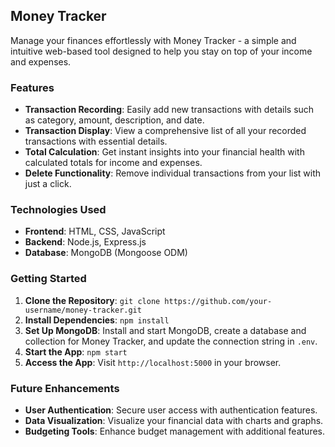 ## Money Tracker

Manage your finances effortlessly with Money Tracker - a simple and intuitive web-based tool designed to help you stay on top of your income and expenses.

### Features

- **Transaction Recording**: Easily add new transactions with details such as category, amount, description, and date.
- **Transaction Display**: View a comprehensive list of all your recorded transactions with essential details.
- **Total Calculation**: Get instant insights into your financial health with calculated totals for income and expenses.
- **Delete Functionality**: Remove individual transactions from your list with just a click.

### Technologies Used

- **Frontend**: HTML, CSS, JavaScript
- **Backend**: Node.js, Express.js
- **Database**: MongoDB (Mongoose ODM)

### Getting Started

1. **Clone the Repository**: `git clone https://github.com/your-username/money-tracker.git`
2. **Install Dependencies**: `npm install`
3. **Set Up MongoDB**: Install and start MongoDB, create a database and collection for Money Tracker, and update the connection string in `.env`.
4. **Start the App**: `npm start`
5. **Access the App**: Visit `http://localhost:5000` in your browser.

### Future Enhancements

- **User Authentication**: Secure user access with authentication features.
- **Data Visualization**: Visualize your financial data with charts and graphs.
- **Budgeting Tools**: Enhance budget management with additional features.

